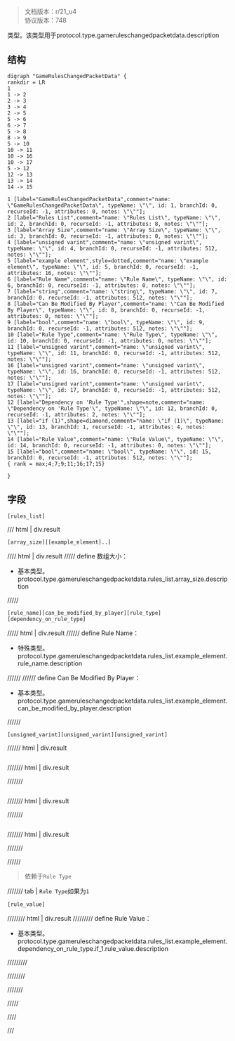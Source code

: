 # <!-- md:samp GameRulesChangedPacketData -->

> 文档版本：r/21_u4<br/>协议版本：748

<!-- md:samp GameRulesChangedPacketData -->类型。该类型用于protocol.type.gameruleschangedpacketdata.description

## 结构

```viz
digraph "GameRulesChangedPacketData" {
rankdir = LR
1
1 -> 2
2 -> 3
3 -> 4
2 -> 5
5 -> 6
6 -> 7
5 -> 8
8 -> 9
5 -> 10
10 -> 11
10 -> 16
10 -> 17
5 -> 12
12 -> 13
13 -> 14
14 -> 15

1 [label="GameRulesChangedPacketData",comment="name: \"GameRulesChangedPacketData\", typeName: \"\", id: 1, branchId: 0, recurseId: -1, attributes: 0, notes: \"\""];
2 [label="Rules List",comment="name: \"Rules List\", typeName: \"\", id: 2, branchId: 0, recurseId: -1, attributes: 8, notes: \"\""];
3 [label="Array Size",comment="name: \"Array Size\", typeName: \"\", id: 3, branchId: 0, recurseId: -1, attributes: 0, notes: \"\""];
4 [label="unsigned varint",comment="name: \"unsigned varint\", typeName: \"\", id: 4, branchId: 0, recurseId: -1, attributes: 512, notes: \"\""];
5 [label="example element",style=dotted,comment="name: \"example element\", typeName: \"\", id: 5, branchId: 0, recurseId: -1, attributes: 16, notes: \"\""];
6 [label="Rule Name",comment="name: \"Rule Name\", typeName: \"\", id: 6, branchId: 0, recurseId: -1, attributes: 0, notes: \"\""];
7 [label="string",comment="name: \"string\", typeName: \"\", id: 7, branchId: 0, recurseId: -1, attributes: 512, notes: \"\""];
8 [label="Can Be Modified By Player",comment="name: \"Can Be Modified By Player\", typeName: \"\", id: 8, branchId: 0, recurseId: -1, attributes: 0, notes: \"\""];
9 [label="bool",comment="name: \"bool\", typeName: \"\", id: 9, branchId: 0, recurseId: -1, attributes: 512, notes: \"\""];
10 [label="Rule Type",comment="name: \"Rule Type\", typeName: \"\", id: 10, branchId: 0, recurseId: -1, attributes: 0, notes: \"\""];
11 [label="unsigned varint",comment="name: \"unsigned varint\", typeName: \"\", id: 11, branchId: 0, recurseId: -1, attributes: 512, notes: \"\""];
16 [label="unsigned varint",comment="name: \"unsigned varint\", typeName: \"\", id: 16, branchId: 0, recurseId: -1, attributes: 512, notes: \"\""];
17 [label="unsigned varint",comment="name: \"unsigned varint\", typeName: \"\", id: 17, branchId: 0, recurseId: -1, attributes: 512, notes: \"\""];
12 [label="Dependency on 'Rule Type'",shape=note,comment="name: \"Dependency on 'Rule Type'\", typeName: \"\", id: 12, branchId: 0, recurseId: -1, attributes: 2, notes: \"\""];
13 [label="if (1)",shape=diamond,comment="name: \"if (1)\", typeName: \"\", id: 13, branchId: 1, recurseId: -1, attributes: 4, notes: \"\""];
14 [label="Rule Value",comment="name: \"Rule Value\", typeName: \"\", id: 14, branchId: 0, recurseId: -1, attributes: 0, notes: \"\""];
15 [label="bool",comment="name: \"bool\", typeName: \"\", id: 15, branchId: 0, recurseId: -1, attributes: 512, notes: \"\""];
{ rank = max;4;7;9;11;16;17;15}

}

```

## 字段

```title='GameRulesChangedPacketData'
[rules_list]
```

/// html | div.result
```title='Rules List'
[array_size][[example_element]..]
```

//// html | div.result
///// define
数组大小：<!-- md:samp unsigned varint -->

- 基本类型。protocol.type.gameruleschangedpacketdata.rules_list.array_size.description


/////
```title='示例元素'
[rule_name][can_be_modified_by_player][rule_type][dependency_on_rule_type]
```

///// html | div.result
////// define
Rule Name：[<!-- md:samp string -->](../types/string.md)

- 特殊类型。protocol.type.gameruleschangedpacketdata.rules_list.example_element.rule_name.description


//////
////// define
Can Be Modified By Player：<!-- md:samp bool -->

- 基本类型。protocol.type.gameruleschangedpacketdata.rules_list.example_element.can_be_modified_by_player.description


//////
```title='Rule Type'
[unsigned_varint][unsigned_varint][unsigned_varint]
```

////// html | div.result
```title='unsigned varint'

```

/////// html | div.result

///////
```title='unsigned varint'

```

/////// html | div.result

///////
```title='unsigned varint'

```

/////// html | div.result

///////

//////
> 依赖于`Rule Type`

/////// tab | `Rule Type`如果为`1`
```title='if (1)'
[rule_value]
```

//////// html | div.result
///////// define
Rule Value：<!-- md:samp bool -->

- 基本类型。protocol.type.gameruleschangedpacketdata.rules_list.example_element.dependency_on_rule_type.if_1.rule_value.description


/////////

////////

///////

/////

////

///


